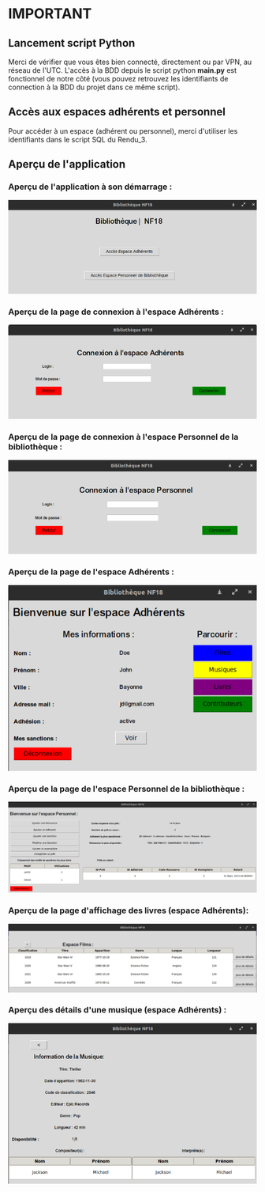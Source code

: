 # IMPORTANT
## Lancement script Python

Merci de vérifier que vous êtes bien connecté, directement ou par VPN, au réseau de l'UTC. L'accès à la BDD depuis le script python <b>main.py</b> est fonctionnel de notre côté (vous pouvez retrouvez les identifiants de connection à la BDD du projet dans ce même script).

## Accès aux espaces adhérents et personnel

Pour accéder à un espace (adhérent ou personnel), merci d'utiliser les identifiants dans le script SQL du Rendu_3.

## Aperçu de l'application

### Aperçu de l'application à son démarrage : 
![](img/landing_page.png)

### Aperçu de la page de connexion à l'espace Adhérents : 
![](img/connexion_adherent.png)

### Aperçu de la page de connexion à l'espace Personnel de la bibliothèque : 
![](img/connexion_personnel.png)

### Aperçu de la page de l'espace Adhérents : 
![](img/espace_adherent.png)

### Aperçu de la page de l'espace Personnel de la bibliothèque : 
![](img/espace_personnel.png)

### Aperçu de la page d'affichage des livres (espace Adhérents): 
![](img/livres.png)

### Aperçu des détails d'une musique (espace Adhérents) : 
![](img/details_musique.png)

